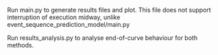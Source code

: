 Run main.py to generate results files and plot. This file does not support interruption of execution midway, unlike event_sequence_prediction_model/main.py

Run results_analysis.py to analyse end-of-curve behaviour for both methods.